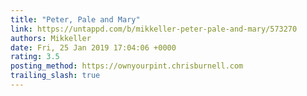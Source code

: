 ```yaml
---
title: "Peter, Pale and Mary"
link: https://untappd.com/b/mikkeller-peter-pale-and-mary/573270
authors: Mikkeller
date: Fri, 25 Jan 2019 17:04:06 +0000
rating: 3.5
posting_method: https://ownyourpint.chrisburnell.com
trailing_slash: true
---
```

